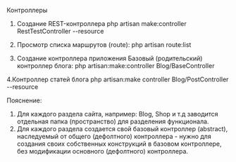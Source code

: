 Контроллеры

1. Создание REST-контроллера
php artisan make:controller RestTestController --resource

2. Просмотр списка маршрутов (route):
php artisan route:list

3. Создание контроллера приложения
Базовый (родительский) контроллер блога:
php artisan:make:controller Blog/BaseController

4.Контроллер статей блога
php artisan:make controller Blog/PostController --resource

Пояснение:
1. Для каждого раздела сайта, например: Blog, Shop и т.д заводится отдельная папка (пространство) для разделения
функционала.
2. Для каждого раздела создается свой базовый контроллер (abstract), наследуемый от общего (дефолтного) контроллера - 
нужно для создания своих собственных конструкций в базовом контроллере, без модификации основного (дефолтного) контроллера.

